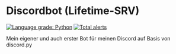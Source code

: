 # Discordbot (Lifetime-SRV)
<a href="https://lgtm.com/projects/g/JustiinGER/discordbot/context:python"><img alt="Language grade: Python" src="https://img.shields.io/lgtm/grade/python/g/JustiinGER/discordbot.svg?logo=lgtm&logoWidth=18"/></a>
<a href="https://lgtm.com/projects/g/JustiinGER/discordbot/alerts/"><img alt="Total alerts" src="https://img.shields.io/lgtm/alerts/g/JustiinGER/discordbot.svg?logo=lgtm&logoWidth=18"/></a>

Mein eigener und auch erster Bot für meinen Discord auf Basis von discord.py
